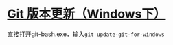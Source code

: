 # [Git 版本更新（Windows下）](https://www.cnblogs.com/shi-win-snoopy/p/12811818.html)

直接打开git-bash.exe，输入`git update-git-for-windows`